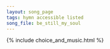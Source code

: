 ```yaml
---
layout: song_page
tags: hymn accessible listed
song_file: be_still_my_soul
---
```


{% include choice_and_music.html %}
